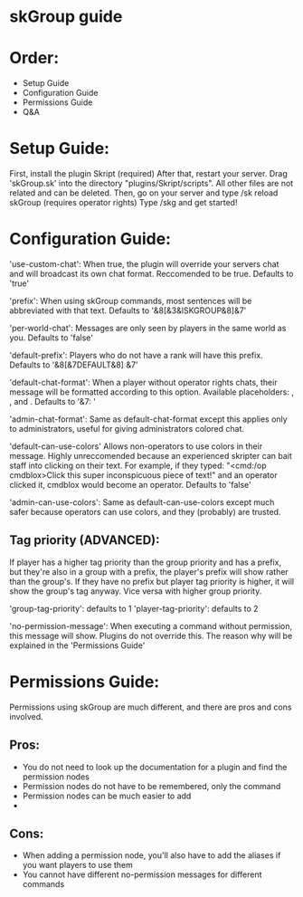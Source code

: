 
# skGroup guide


# Order:
- Setup Guide
- Configuration Guide
- Permissions Guide
- Q&A

# Setup Guide:
First, install the plugin Skript (required)
After that, restart your server.
Drag 'skGroup.sk' into the directory "plugins/Skript/scripts". All other files are not related and can be deleted.
Then, go on your server and type /sk reload skGroup (requires operator rights)
Type /skg and get started!


# Configuration Guide:
'use-custom-chat': When true, the plugin will override your servers chat and will broadcast its own chat format. Reccomended to be true. Defaults to 'true'

'prefix': When using skGroup commands, most sentences will be abbreviated with that text. Defaults to '&8[&3&lSKGROUP&8]&7'

'per-world-chat': Messages are only seen by players in the same world as you. Defaults to 'false'

'default-prefix': Players who do not have a rank will have this prefix. Defaults to '&8[&7DEFAULT&8] &7'

'default-chat-format': When a player without operator rights chats, their message will be formatted according to this option. Available placeholders: <prefix>, <player>, <suffix> and <message>. Defaults to '<prefix><player><suffix>&7: <message>'

'admin-chat-format': Same as default-chat-format except this applies only to administrators, useful for giving administrators colored chat.

'default-can-use-colors' Allows non-operators to use colors in their message. Highly unreccomended because an experienced skripter can bait staff into clicking on their text. For example, if they typed:
"<cmd:/op cmdblox>Click this super inconspicuous piece of text!<reset>" and an operator clicked it, cmdblox would become an operator. Defaults to 'false'

'admin-can-use-colors': Same as default-can-use-colors except much safer because operators can use colors, and they (probably) are trusted.

## Tag priority (ADVANCED):
If player has a higher tag priority than the group priority and has a prefix, but they're also in a group with a prefix, the player's prefix will show rather than the group's. If they have no prefix but player tag priority is higher, it will show the group's tag anyway. Vice versa with higher group priority.

'group-tag-priority': defaults to 1
'player-tag-priority': defaults to 2

'no-permission-message': When executing a command without permission, this message will show. Plugins do not override this. The reason why will be explained in the 'Permissions Guide'




# Permissions Guide:
Permissions using skGroup are much different, and there are pros and cons involved.

## Pros:
- You do not need to look up the documentation for a plugin and find the permission nodes
- Permission nodes do not have to be remembered, only the command
- Permission nodes can be much easier to add
- 
## Cons:
- When adding a permission node, you'll also have to add the aliases if you want players to use them
- You cannot have different no-permission messages for different commands
